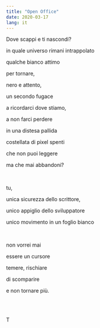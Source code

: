 ```yaml
---
title: "Open Office"
date: 2020-03-17
lang: it
---
```


Dove scappi e ti nascondi?

in quale universo rimani intrappolato

qualche bianco attimo

per tornare,

nero e attento,

un secondo fugace

a ricordarci dove stiamo,

a non farci perdere

in una distesa pallida

costellata di pixel spenti

che non puoi leggere

ma che mai abbandoni?

<br />

tu,

unica sicurezza dello scrittore,

unico appiglio dello sviluppatore

unico movimento in un foglio bianco

<br />

non vorrei mai

essere un cursore

temere, rischiare

di scomparire

e non tornare più.

<br />
<br />

T
